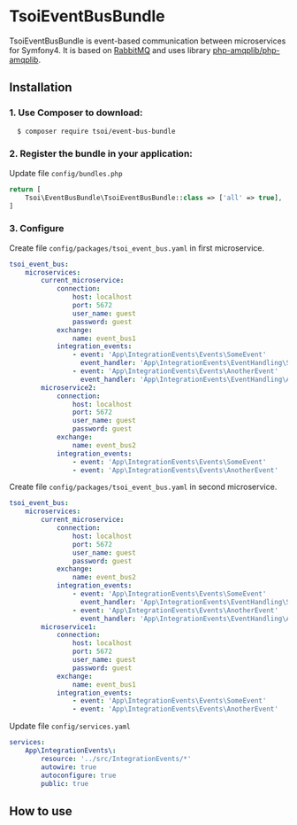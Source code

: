 TsoiEventBusBundle
==================

TsoiEventBusBundle is event-based communication between microservices for Symfony4. It is based on [RabbitMQ](https://www.rabbitmq.com) and uses library [php-amqplib/php-amqplib](https://github.com/php-amqplib/php-amqplib).

Installation
------------

### 1. Use Composer to download:

```bash
  $ composer require tsoi/event-bus-bundle
```

### 2. Register the bundle in your application:

Update file `config/bundles.php`
```php
return [
    Tsoi\EventBusBundle\TsoiEventBusBundle::class => ['all' => true],
]
```

### 3. Configure

Create file `config/packages/tsoi_event_bus.yaml` in first microservice.
```yml
tsoi_event_bus:
    microservices:
        current_microservice:
            connection:
                host: localhost
                port: 5672
                user_name: guest
                password: guest
            exchange:
                name: event_bus1
            integration_events:
                - event: 'App\IntegrationEvents\Events\SomeEvent'
                  event_handler: 'App\IntegrationEvents\EventHandling\SomeEventHandle'
                - event: 'App\IntegrationEvents\Events\AnotherEvent'
                  event_handler: 'App\IntegrationEvents\EventHandling\AnotherEvent'
        microservice2:
            connection:
                host: localhost
                port: 5672
                user_name: guest
                password: guest
            exchange:
                name: event_bus2
            integration_events:
                - event: 'App\IntegrationEvents\Events\SomeEvent'
                - event: 'App\IntegrationEvents\Events\AnotherEvent'
```

Create file `config/packages/tsoi_event_bus.yaml` in second microservice.
```yml
tsoi_event_bus:
    microservices:
        current_microservice:
            connection:
                host: localhost
                port: 5672
                user_name: guest
                password: guest
            exchange:
                name: event_bus2
            integration_events:
                - event: 'App\IntegrationEvents\Events\SomeEvent'
                  event_handler: 'App\IntegrationEvents\EventHandling\SomeEventHandle'
                - event: 'App\IntegrationEvents\Events\AnotherEvent'
                  event_handler: 'App\IntegrationEvents\EventHandling\AnotherEvent'
        microservice1:
            connection:
                host: localhost
                port: 5672
                user_name: guest
                password: guest
            exchange:
                name: event_bus1
            integration_events:
                - event: 'App\IntegrationEvents\Events\SomeEvent'
                - event: 'App\IntegrationEvents\Events\AnotherEvent'
``` 

Update file `config/services.yaml`
```yml
services:
    App\IntegrationEvents\:
        resource: '../src/IntegrationEvents/*'
        autowire: true
        autoconfigure: true
        public: true
``` 

How to use
----------
